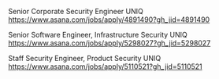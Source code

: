 Senior Corporate Security Engineer UNIQ https://www.asana.com/jobs/apply/4891490?gh_jid=4891490

Senior Software Engineer, Infrastructure Security UNIQ https://www.asana.com/jobs/apply/5298027?gh_jid=5298027

Staff Security Engineer, Product Security UNIQ https://www.asana.com/jobs/apply/5110521?gh_jid=5110521

